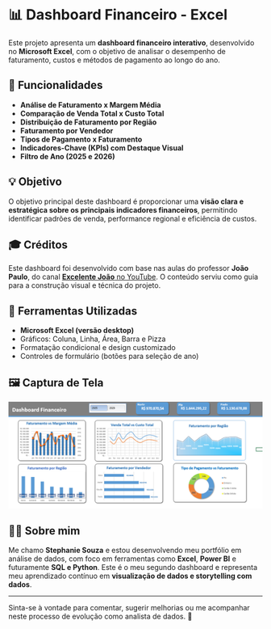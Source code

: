 # 📊 Dashboard Financeiro - Excel

Este projeto apresenta um **dashboard financeiro interativo**, desenvolvido no **Microsoft Excel**, com o objetivo de analisar o desempenho de faturamento, custos e métodos de pagamento ao longo do ano.

## 🧩 Funcionalidades

- **Análise de Faturamento x Margem Média**
- **Comparação de Venda Total x Custo Total**
- **Distribuição de Faturamento por Região**
- **Faturamento por Vendedor**
- **Tipos de Pagamento x Faturamento**
- **Indicadores-Chave (KPIs) com Destaque Visual**
- **Filtro de Ano (2025 e 2026)**

## 💡 Objetivo

O objetivo principal deste dashboard é proporcionar uma **visão clara e estratégica sobre os principais indicadores financeiros**, permitindo identificar padrões de venda, performance regional e eficiência de custos.

## 🎓 Créditos

Este dashboard foi desenvolvido com base nas aulas do professor **João Paulo**, do canal [**Excelente João** no YouTube](https://www.youtube.com/@ExcelenteJoao). O conteúdo serviu como guia para a construção visual e técnica do projeto.

## 📎 Ferramentas Utilizadas

- **Microsoft Excel (versão desktop)**
- Gráficos: Coluna, Linha, Área, Barra e Pizza
- Formatação condicional e design customizado
- Controles de formulário (botões para seleção de ano)

## 🖼️ Captura de Tela

![Dashboard Financeiro](https://github.com/stephaniesouza25/ProjetosEmExcel/blob/main/Financeira/Dashboard.png)

## 👩‍💻 Sobre mim

Me chamo **Stephanie Souza** e estou desenvolvendo meu portfólio em análise de dados, com foco em ferramentas como **Excel**, **Power BI** e futuramente **SQL e Python**. Este é o meu segundo dashboard e representa meu aprendizado contínuo em **visualização de dados e storytelling com dados**.

---

Sinta-se à vontade para comentar, sugerir melhorias ou me acompanhar neste processo de evolução como analista de dados. 🚀
